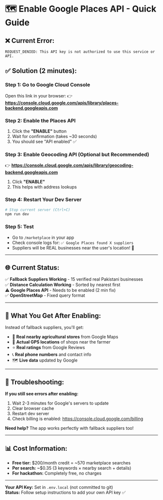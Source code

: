 # 🗺️ Enable Google Places API - Quick Guide

## ❌ Current Error:
```
REQUEST_DENIED: This API key is not authorized to use this service or API.
```

## ✅ Solution (2 minutes):

### **Step 1: Go to Google Cloud Console**
Open this link in your browser:
👉 **https://console.cloud.google.com/apis/library/places-backend.googleapis.com**

### **Step 2: Enable the Places API**
1. Click the **"ENABLE"** button
2. Wait for confirmation (takes ~30 seconds)
3. You should see "API enabled" ✅

### **Step 3: Enable Geocoding API (Optional but Recommended)**
👉 **https://console.cloud.google.com/apis/library/geocoding-backend.googleapis.com**
1. Click **"ENABLE"**
2. This helps with address lookups

### **Step 4: Restart Your Dev Server**
```bash
# Stop current server (Ctrl+C)
npm run dev
```

### **Step 5: Test**
- Go to `/marketplace` in your app
- Check console logs for: `✅ Google Places found X suppliers`
- Suppliers will be REAL businesses near the user's location! 🎉

---

## 🌐 Current Status:

✅ **Fallback Suppliers Working** - 15 verified real Pakistani businesses  
✅ **Distance Calculation Working** - Sorted by nearest first  
⚠️ **Google Places API** - Needs to be enabled (2 min fix)  
✅ **OpenStreetMap** - Fixed query format  

---

## 🎯 What You Get After Enabling:

Instead of fallback suppliers, you'll get:
- 🏪 **Real nearby agricultural stores** from Google Maps
- 📍 **Actual GPS locations** of shops near the farmer
- ⭐ **Real ratings** from Google Reviews
- 📞 **Real phone numbers** and contact info
- 🗺️ **Live data** updated by Google

---

## 🔧 Troubleshooting:

**If you still see errors after enabling:**
1. Wait 2-3 minutes for Google's servers to update
2. Clear browser cache
3. Restart dev server
4. Check billing is enabled: https://console.cloud.google.com/billing

**Need help?** The app works perfectly with fallback suppliers too!

---

## 📊 Cost Information:

- **Free tier:** $200/month credit = ~570 marketplace searches
- **Per search:** ~$0.35 (3 keywords × nearby search + details)
- **For hackathon:** Completely free, no charges

---

**Your API Key:** Set in `.env.local` (not committed to git)  
**Status:** Follow setup instructions to add your own API key ✅
